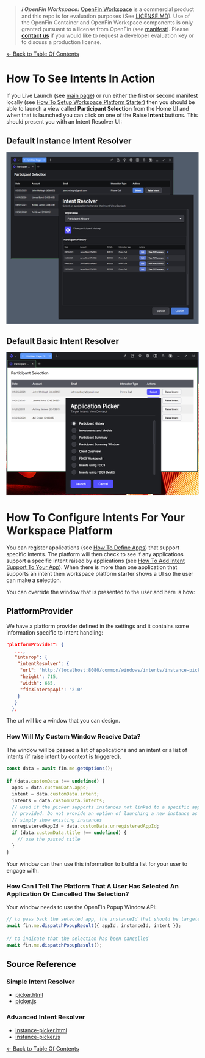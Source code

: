 > **_:information_source: OpenFin Workspace:_** [OpenFin Workspace](https://www.openfin.co/workspace/) is a commercial product and this repo is for evaluation purposes (See [LICENSE.MD](../LICENSE.MD)). Use of the OpenFin Container and OpenFin Workspace components is only granted pursuant to a license from OpenFin (see [manifest](../public/manifest.fin.json)). Please [**contact us**](https://www.openfin.co/workspace/poc/) if you would like to request a developer evaluation key or to discuss a production license.

[<- Back to Table Of Contents](../README.md)

# How To See Intents In Action

If you Live Launch (see [main page](../README.md)) or run either the first or second manifest locally (see [How To Setup Workspace Platform Starter](./how-to-setup-workspace-platform-starter.md)) then you should be able to launch a view called **Participant Selection** from the Home UI and when that is launched you can click on one of the **Raise Intent** buttons. This should present you with an Intent Resolver UI:

## Default Instance Intent Resolver

![Default Intent Resolver](./assets/intent-resolver-instance.png)

## Default Basic Intent Resolver

![Basic Intent Resolver](./assets/intent-resolver.png)

# How To Configure Intents For Your Workspace Platform

You can register applications (see [How To Define Apps](./how-to-define-apps.md)) that support specific intents. The platform will then check to see if any applications support a specific intent raised by applications (see [How To Add Intent Support To Your App](./how-to-add-intent-support-to-your-app.md)). When there is more than one application that supports an intent then workspace platform starter shows a UI so the user can make a selection.

You can override the window that is presented to the user and here is how:

## PlatformProvider

We have a platform provider defined in the settings and it contains some information specific to intent handling:

```json
"platformProvider": {
   ...,
   "interop": {
    "intentResolver": {
     "url": "http://localhost:8080/common/windows/intents/instance-picker.html",
     "height": 715,
     "width": 665,
     "fdc3InteropApi": "2.0"
    }
   }
  },

```

The url will be a window that you can design.

### How Will My Custom Window Receive Data?

The window will be passed a list of applications and an intent or a list of intents (if raise intent by context is triggered).

```javascript
const data = await fin.me.getOptions();

if (data.customData !== undefined) {
  apps = data.customData.apps;
  intent = data.customData.intent;
  intents = data.customData.intents;
  // used if the picker supports instances not linked to a specific app but a fallback app has been
  // provided. Do not provide an option of launching a new instance as there is no app to launch
  // simply show existing instances
  unregisteredAppId = data.customData.unregisteredAppId;
  if (data.customData.title !== undefined) {
    // use the passed title
  }
}
```

Your window can then use this information to build a list for your user to engage with.

### How Can I Tell The Platform That A User Has Selected An Application Or Cancelled The Selection?

Your window needs to use the OpenFin Popup Window API:

```javascript
// to pass back the selected app, the instanceId that should be targeted and the intent that was raised
await fin.me.dispatchPopupResult({ appId, instanceId, intent });

// to indicate that the selection has been cancelled
await fin.me.dispatchPopupResult();
```

## Source Reference

### Simple Intent Resolver

- [picker.html](../public/common/windows/intents/picker.html)
- [picker.js](../public/common/windows/intents/picker.js)

### Advanced Intent Resolver

- [instance-picker.html](../public/common/windows/intents/instance-picker.html)
- [instance-picker.js](../public/common/windows/intents/instance-picker.js)

[<- Back to Table Of Contents](../README.md)
